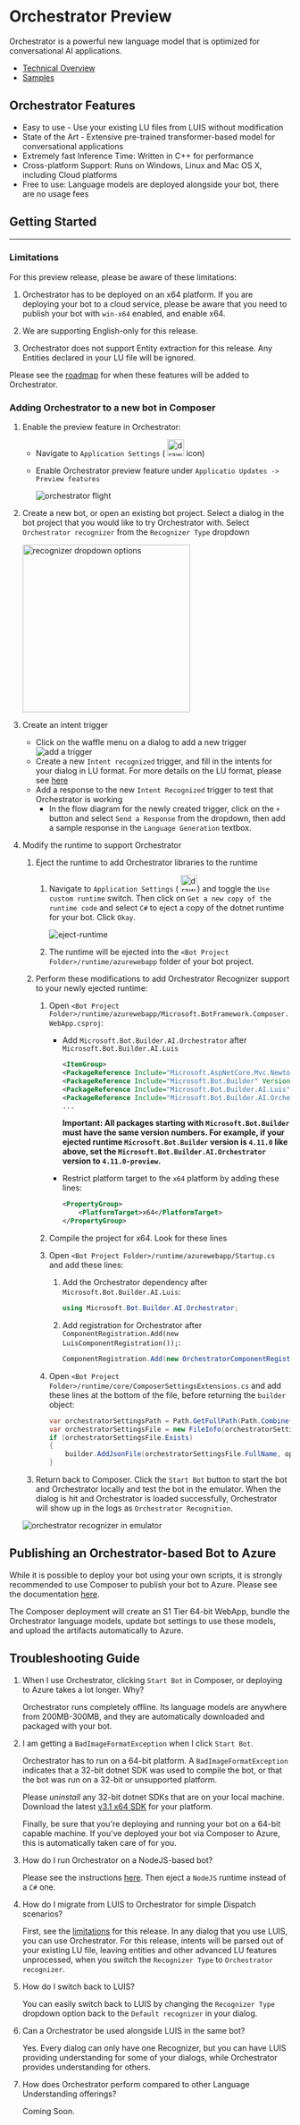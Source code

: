 # Orchestrator Preview
Orchestrator is a powerful new language model that is optimized for conversational AI applications.

- [Technical Overview](https://github.com/microsoft/botframework-sdk/blob/main/Orchestrator/docs/Overview.md)
- [Samples](https://github.com/microsoft/BotBuilder-Samples/tree/main/experimental/orchestrator)

## Orchestrator Features
- Easy to use - Use your existing LU files from LUIS without modification
- State of the Art - Extensive pre-trained transformer-based model for conversational applications
- Extremely fast Inference Time: Written in C++ for performance
- Cross-platform Support: Runs on Windows, Linux and Mac OS X, including Cloud platforms
- Free to use: Language models are deployed alongside your bot, there are no usage fees

## Getting Started
------------------
### Limitations
For this preview release, please be aware of these limitations:

1. Orchestrator has to be deployed on an x64 platform. If you are deploying your bot to a cloud service, please be aware that you need to publish your bot with `win-x64` enabled, and enable x64.

1. We are supporting English-only for this release.

1. Orchestrator does not support Entity extraction for this release. Any Entities declared in your LU file will be ignored.

Please see the [roadmap](https://github.com/microsoft/botframework-sdk/blob/main/Orchestrator/docs/Overview.md#Roadmap) for when these features will be added to Orchestrator.


### Adding Orchestrator to a new bot in Composer
1. Enable the preview feature in Orchestrator:
    - Navigate to `Application Settings` (
    <img src="orchestrator-assets/application-settings.png" alt="drawing" width="30"/> icon)
    - Enable Orchestrator preview feature under `Applicatio Updates -> Preview features`

      ![orchestrator flight](orchestrator-assets/preview-flag-orchestrator.png)

1. Create a new bot, or open an existing bot project. Select a dialog in the bot project that you would like to try Orchestrator with. Select `Orchestrator recognizer` from the `Recognizer Type` dropdown

   <img src="orchestrator-assets/orchestrator-recognizer-dropdown.png" alt="recognizer dropdown options" width="300">

1. Create an intent trigger
    - Click on the waffle menu on a dialog to add a new trigger
    ![add a trigger](orchestrator-assets/add-trigger.png)
    - Create a new `Intent recognized` trigger, and fill in the intents for your dialog in LU format. For more details on the LU format, please see [here](https://docs.microsoft.com/en-us/azure/bot-service/file-format/bot-builder-lu-file-format?view=azure-bot-service-4.0)
    - Add a response to the new `Intent Recognized` trigger to test that Orchestrator is working
        - In the flow diagram for the newly created trigger, click on the `+` button and select `Send a Response` from the dropdown, then add a sample response in the `Language Generation` textbox.

1. Modify the runtime to support Orchestrator
    1. Eject the runtime to add Orchestrator libraries to the runtime
        1. Navigate to `Application Settings` (
            <img src="orchestrator-assets/application-settings.png" alt="drawing" width="30"/>) and toggle the `Use custom runtime` switch. Then click on `Get a new copy of the runtime code` and select `C#` to eject a copy of the dotnet runtime for your bot. Click `Okay`.

            ![eject-runtime](orchestrator-assets/eject-runtime.png)
        1. The runtime will be ejected into the `<Bot Project Folder>/runtime/azurewebapp` folder of your  bot project.

    1. Perform these modifications to add Orchestrator Recognizer support to your newly ejected runtime:
        1. Open `<Bot Project Folder>/runtime/azurewebapp/Microsoft.BotFramework.Composer.WebApp.csproj`:

            - Add `Microsoft.Bot.Builder.AI.Orchestrator` after `Microsoft.Bot.Builder.AI.Luis`
                ```xml
                <ItemGroup>
                <PackageReference Include="Microsoft.AspNetCore.Mvc.NewtonsoftJson" Version="3.1.2" />
                <PackageReference Include="Microsoft.Bot.Builder" Version="4.11.0" />
                <PackageReference Include="Microsoft.Bot.Builder.AI.Luis" Version="4.11.0" />
                <PackageReference Include="Microsoft.Bot.Builder.AI.Orchestrator" Version="4.11.0-preview" />
                ...
                ```
                **Important: All packages starting with `Microsoft.Bot.Builder` must have the same version numbers. For example, if your ejected runtime `Microsoft.Bot.Builder` version is `4.11.0` like above, set the `Microsoft.Bot.Builder.AI.Orchestrator` version to `4.11.0-preview`.**

            - Restrict platform target to the `x64` platform by adding these lines:
                ```xml
                <PropertyGroup>
                    <PlatformTarget>x64</PlatformTarget>
                </PropertyGroup>
                ```

        1. Compile the project for x64. Look for these lines
        1. Open `<Bot Project Folder>/runtime/azurewebapp/Startup.cs` and add these lines:
            1. Add the Orchestrator dependency after `Microsoft.Bot.Builder.AI.Luis`:
                ```csharp
                using Microsoft.Bot.Builder.AI.Orchestrator;
                ```
            1. Add registration for Orchestrator after `ComponentRegistration.Add(new LuisComponentRegistration());`:
                ```csharp
                ComponentRegistration.Add(new OrchestratorComponentRegistration());
                ```
        1. Open `<Bot Project Folder>/runtime/core/ComposerSettingsExtensions.cs` and add these lines at the bottom of the file, before returning the `builder` object:
            ```csharp
            var orchestratorSettingsPath = Path.GetFullPath(Path.Combine(botRoot, "generated", "orchestrator.settings.json"));
            var orchestratorSettingsFile = new FileInfo(orchestratorSettingsPath);
            if (orchestratorSettingsFile.Exists)
            {
                builder.AddJsonFile(orchestratorSettingsFile.FullName, optional: false, reloadOnChange: true);
            }
            ```
    1. Return back to Composer.  Click the `Start Bot` button to start the bot and Orchestrator locally and test the bot in the emulator. When the dialog is hit and Orchestrator is loaded successfully, Orchestrator will show up in the logs as `Orchestrator Recognition`.

    ![orchestrator recognizer in emulator](orchestrator-assets/emulator.png)

## Publishing an Orchestrator-based Bot to Azure
While it is possible to deploy your bot using your own scripts, it is strongly recommended to use Composer to publish your bot to Azure. Please see the documentation [here](https://docs.microsoft.com/en-us/composer/how-to-publish-bot).

The Composer deployment will create an S1 Tier 64-bit WebApp, bundle the Orchestrator language models, update bot settings to use these models, and upload the artifacts automatically to Azure.

## Troubleshooting Guide

1. When I use Orchestrator, clicking `Start Bot` in Composer, or deploying to Azure takes a lot longer. Why?

    Orchestrator runs completely offline. Its language models are anywhere from 200MB-300MB, and they are automatically downloaded and packaged with your bot.

1. I am getting a `BadImageFormatException` when I click `Start Bot`.

   Orchestrator has to run on a 64-bit platform. A `BadImageFormatException` indicates that a 32-bit dotnet SDK was used to compile the bot, or that the bot was run on a 32-bit or unsupported platform.

   Please *uninstall* any 32-bit dotnet SDKs that are on your local machine. Download the latest [v3.1 x64 SDK](https://dotnet.microsoft.com/download/dotnet-core/3.1) for your platform.

   Finally, be sure that you're deploying and running your bot on a 64-bit capable machine.  If you've deployed your bot via Composer to Azure, this is automatically taken care of for you.

1. How do I run Orchestrator on a NodeJS-based bot?

   Please see the instructions [here](https://aka.ms/bf-orchestrator#in-a-javascript-bot).  Then eject a `NodeJS` runtime instead of a `C#` one.

1. How do I migrate from LUIS to Orchestrator for simple Dispatch scenarios?

   First, see the [limitations](#limitations) for this release. In any dialog that you use LUIS, you can use Orchestrator. For this release, intents will be parsed out of your existing LU file, leaving entities and other advanced LU features unprocessed, when you switch the `Recognizer Type` to `Orchestrator recognizer`.

1. How do I switch back to LUIS?

   You can easily switch back to LUIS by changing the `Recognizer Type` dropdown option back to the `Default recognizer` in your dialog.

1. Can a Orchestrator be used alongside LUIS in the same bot?

   Yes. Every dialog can only have one Recognizer, but you can have LUIS providing understanding for some of your dialogs, while Orchestrator provides understanding for others.

1. How does Orchestrator perform compared to other Language Understanding offerings?

   Coming Soon.